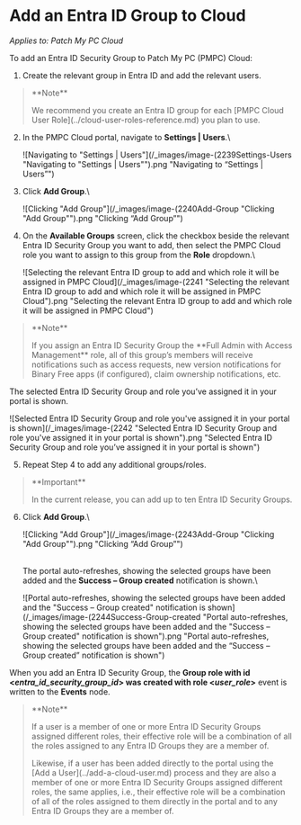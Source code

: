 # Add an Entra ID Group to Cloud

_Applies to: Patch My PC Cloud_

To add an Entra ID Security Group to Patch My PC (PMPC) Cloud:

1. Create the relevant group in Entra ID and add the relevant users.

<blockquote class="wp-block-quote">
<p>**Note**</p>
<p>We recommend you create an Entra ID group for each [PMPC Cloud User Role](../cloud-user-roles-reference.md) you plan to use.</p>
</blockquote>

2.  In the PMPC Cloud portal, navigate to **Settings | Users**.\


    ![Navigating to "Settings | Users"](/_images/image-(2239Settings-Users "Navigating to \"Settings | Users\"").png "Navigating to “Settings | Users”")


3.  Click **Add Group**.\


    ![Clicking "Add Group"](/_images/image-(2240Add-Group "Clicking \"Add Group\"").png "Clicking “Add Group”")


4.  On the **Available Groups** screen, click the checkbox beside the relevant Entra ID Security Group you want to add, then select the PMPC Cloud role you want to assign to this group from the **Role** dropdown.\


    ![Selecting the relevant Entra ID group to add and which role it will be assigned in PMPC Cloud](/_images/image-(2241 "Selecting the relevant Entra ID group to add and which role it will be assigned in PMPC Cloud").png "Selecting the relevant Entra ID group to add and which role it will be assigned in PMPC Cloud")

<blockquote class="wp-block-quote">
<p>**Note**</p>
<p>If you assign an Entra ID Security Group the **Full Admin with Access Management** role, all of this group’s members will receive notifications such as access requests, new version notifications for Binary Free apps (if configured), claim ownership notifications, etc.</p>
</blockquote>

The selected Entra ID Security Group and role you’ve assigned it in your portal is shown.

![Selected Entra ID Security Group and role you've assigned it in your portal is shown](/_images/image-(2242 "Selected Entra ID Security Group and role you've assigned it in your portal is shown").png "Selected Entra ID Security Group and role you’ve assigned it in your portal is shown")

5. Repeat Step 4 to add any additional groups/roles.

<blockquote class="wp-block-quote">
<p>**Important**</p>
<p>In the current release, you can add up to ten Entra ID Security Groups.</p>
</blockquote>

6.  Click **Add Group**.\


    ![Clicking "Add Group"](/_images/image-(2243Add-Group "Clicking \"Add Group\"").png "Clicking “Add Group”")

    \
    The portal auto-refreshes, showing the selected groups have been added and the **Success – Group created** notification is shown.\


    ![Portal auto-refreshes, showing the selected groups have been added and the "Success – Group created" notification is shown](/_images/image-(2244Success-Group-created "Portal auto-refreshes, showing the selected groups have been added and the \"Success – Group created\" notification is shown").png "Portal auto-refreshes, showing the selected groups have been added and the “Success – Group created” notification is shown")

When you add an Entra ID Security Group, the **Group role with id <**_**entra\_id\_security\_group\_id**_**> was created with role <**_**user\_role**_**>** event is written to the **Events** node.

<blockquote class="wp-block-quote">
<p>**Note**</p>
<p>If a user is a member of one or more Entra ID Security Groups assigned different roles, their effective role will be a combination of all the roles assigned to any Entra ID Groups they are a member of.</p>
<p>Likewise, if a user has been added directly to the portal using the [Add a User](../add-a-cloud-user.md) process and they are also a member of one or more Entra ID Security Groups assigned different roles, the same applies, i.e., their effective role will be a combination of all of the roles assigned to them directly in the portal and to any Entra ID Groups they are a member of.</p>
</blockquote>